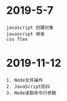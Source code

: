 # 2019-5-7
    javascript 创建对象
    javascript 继承
    css flex
# 2019-11-12
    1. Node文件操作
    2. JavaScript防抖   
    3. Node读取命令行参数 